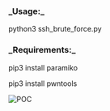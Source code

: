 <h3>_Usage:_</h3>

python3 ssh_brute_force.py


<h3>_Requirements:_</h3>

pip3 install paramiko

pip3 install pwntools

![POC](https://github.com/Nostradamus900/ssh_brute_force/assets/75764627/6a300450-198a-4818-8362-cbb3feb7f72c)
